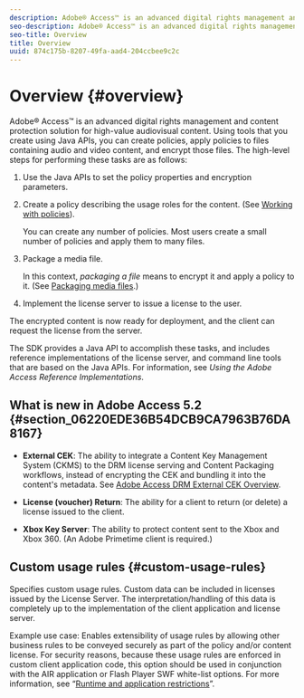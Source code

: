 ```yaml
---
description: Adobe® Access™ is an advanced digital rights management and content protection solution for high-value audiovisual content. Using tools that you create using Java APIs, you can create policies, apply policies to files containing audio and video content, and encrypt those files. The high-level steps for performing these tasks are as follows 
seo-description: Adobe® Access™ is an advanced digital rights management and content protection solution for high-value audiovisual content. Using tools that you create using Java APIs, you can create policies, apply policies to files containing audio and video content, and encrypt those files. The high-level steps for performing these tasks are as follows 
seo-title: Overview
title: Overview
uuid: 874c175b-8207-49fa-aad4-204ccbee9c2c
---
```


# Overview {#overview}

Adobe® Access™ is an advanced digital rights management and content protection solution for high-value audiovisual content. Using tools that you create using Java APIs, you can create policies, apply policies to files containing audio and video content, and encrypt those files. The high-level steps for performing these tasks are as follows:

1. Use the Java APIs to set the policy properties and encryption parameters. 
1. Create a policy describing the usage roles for the content. (See [Working with policies](../../aaxs-protecting-content/content-working-with-policies/content-working-with-policies-overview.md)).

   You can create any number of policies. Most users create a small number of policies and apply them to many files. 

1. Package a media file.

   In this context, *packaging a file* means to encrypt it and apply a policy to it. (See [Packaging media files](../../aaxs-protecting-content/content-packaging-media-files/content-packaging-media-files-overview.md).) 

1. Implement the license server to issue a license to the user.

The encrypted content is now ready for deployment, and the client can request the license from the server.

The SDK provides a Java API to accomplish these tasks, and includes reference implementations of the license server, and command line tools that are based on the Java APIs. For information, see *Using the Adobe Access Reference Implementations*.

## What is new in Adobe Access 5.2 {#section_06220EDE36B54DCB9CA7963B76DA8167}

* **External CEK**: The ability to integrate a Content Key Management System (CKMS) to the DRM license serving and Content Packaging workflows, instead of encrypting the CEK and bundling it into the content's metadata. See [Adobe Access DRM External CEK Overview](../../aaxs-drm-xkey-mgmt/aaxs-drm-using-external-cek-overview.md). 

* **License (voucher) Return**: The ability for a client to return (or delete) a license issued to the client. 
* **Xbox Key Server**: The ability to protect content sent to the Xbox and Xbox 360. (An Adobe Primetime client is required.)

## Custom usage rules {#custom-usage-rules}

Specifies custom usage rules. Custom data can be included in licenses issued by the License Server. The interpretation/handling of this data is completely up to the implementation of the client application and license server.

Example use case: Enables extensibility of usage rules by allowing other business rules to be conveyed securely as part of the policy and/or content license. For security reasons, because these usage rules are enforced in custom client application code, this option should be used in conjunction with the AIR application or Flash Player SWF white-list options. For more information, see “[Runtime and application restrictions](../../../../aaxs-protecting-content/content-introduction/content-usage-rules/content-runtime-application-restrictions/content-blacklist-app-runtimes.md)”.